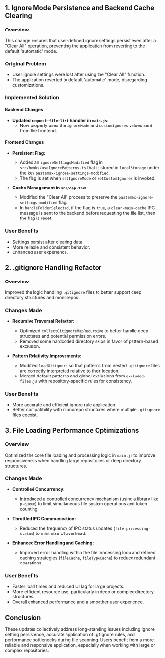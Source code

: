 ## 1. Ignore Mode Persistence and Backend Cache Clearing

### Overview
This change ensures that user-defined ignore settings persist even after a "Clear All" operation, preventing the application from reverting to the default 'automatic' mode.

### Original Problem
- User ignore settings were lost after using the "Clear All" function.
- The application reverted to default 'automatic' mode, disregarding customizations.

### Implemented Solution
#### Backend Changes
- **Updated `request-file-list` handler in `main.js`:**
  - Now properly uses the `ignoreMode` and `customIgnores` values sent from the frontend.

#### Frontend Changes
- **Persistent Flag:**  
  - Added an `ignoreSettingsModified` flag in `src/hooks/useIgnorePatterns.ts` that is stored in `localStorage` under the key `pastemax-ignore-settings-modified`.
  - The flag is set when `setIgnoreMode` or `setCustomIgnores` is invoked.
  
- **Cache Management in `src/App.tsx`:**
  - Modified the "Clear All" process to preserve the `pastemax-ignore-settings-modified` flag.
  - In `handleFolderSelected`, if the flag is `true`, a `clear-main-cache` IPC message is sent to the backend before requesting the file list, then the flag is reset.

### User Benefits
- Settings persist after clearing data.
- More reliable and consistent behavior.
- Enhanced user experience.

## 2. .gitignore Handling Refactor

### Overview
Improved the logic handling `.gitignore` files to better support deep directory structures and monorepos.

### Changes Made
- **Recursive Traversal Refactor:**  
  - Optimized `collectGitignoreMapRecursive` to better handle deep structures and potential permission errors.
  - Removed some hardcoded directory skips in favor of pattern-based exclusion.

- **Pattern Relativity Improvements:**  
  - Modified `loadGitignore` so that patterns from nested `.gitignore` files are correctly interpreted relative to their location.
  - Merged default patterns and global exclusions from `excluded-files.js` with repository-specific rules for consistency.
  
### User Benefits
- More accurate and efficient ignore rule application.
- Better compatibility with monorepo structures where multiple `.gitignore` files coexist.

## 3. File Loading Performance Optimizations

### Overview
Optimized the core file loading and processing logic in `main.js` to improve responsiveness when handling large repositories or deep directory structures.

### Changes Made
- **Controlled Concurrency:**  
  - Introduced a controlled concurrency mechanism (using a library like `p-queue`) to limit simultaneous file system operations and token counting.
  
- **Throttled IPC Communication:**  
  - Reduced the frequency of IPC status updates (`file-processing-status`) to minimize UI overhead.
  
- **Enhanced Error Handling and Caching:**  
  - Improved error handling within the file processing loop and refined caching strategies (`fileCache`, `fileTypeCache`) to reduce redundant operations.

### User Benefits
- Faster load times and reduced UI lag for large projects.
- More efficient resource use, particularly in deep or complex directory structures.
- Overall enhanced performance and a smoother user experience.

## Conclusion
These updates collectively address long-standing issues including ignore setting persistence, accurate application of .gitignore rules, and performance bottlenecks during file scanning. Users benefit from a more reliable and responsive application, especially when working with large or complex repositories.
